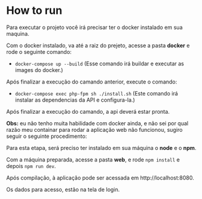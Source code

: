 # How to run
Para executar o projeto você irá precisar ter o docker instalado em sua maquina.

Com o docker instalado, va até a raiz do prejeto, acesse a pasta **docker** e rode o seguinte comando:

- ``` docker-compose up --build ``` (Esse comando irá buildar e executar as images do docker.)

Após finalizar a execução do camando anterior, execute o comando:

- ``` docker-compose exec php-fpm sh ./install.sh ``` (Este comando irá instalar as dependencias da API e configura-la.)

Após finalizar a execução do camando, a api deverá estar pronta.

**Obs:** eu não tenho muita habilidade com docker ainda, e não sei por qual razão meu containar para rodar a aplicação web não funcionou, sugiro seguir o seguinte procedimento:

Para esta etapa, será preciso ter instalado em sua máquina o **node** e o **npm**.

Com a máquina preparada, acesse a pasta **web**, e rode ```npm install``` e depois ```npm run dev```.

Após compilação, à aplicação pode ser acessada em http://localhost:8080.

Os dados para acesso, estão na tela de login.
